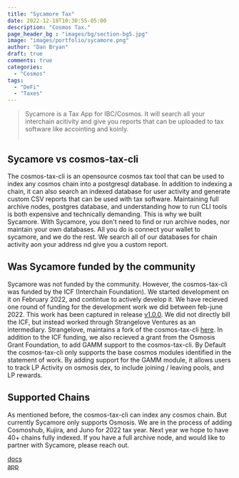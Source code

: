 ```yaml
---
title: "Sycamore Tax"
date: 2022-12-18T10:30:55-05:00
description: "Cosmos Tax."
page_header_bg : "images/bg/section-bg5.jpg"
image: "images/portfolio/sycamore.png"
author: "Dan Bryan"
draft: true
comments: true
categories: 
  - "Cosmos"
tags:
  - "DeFi"
  - "Taxes"
---
```



>Sycamore is a Tax App for IBC/Cosmos. It will search all your interchain acitivity and give you reports that can be uploaded to tax software like accointing and koinly.<br><br> 

## Sycamore vs cosmos-tax-cli
The cosmos-tax-cli is an opensource cosmos tax tool that can be used to index any cosmos chain into a postgresql database.  In addition to indexing a chain, it can also search an indexed database for user activity and generate custom CSV reports that can be used with tax software.  Maintaining full archive nodes, postgres database, and understanding how to run CLI tools is both expensive and technically demanding.  This is why we built Sycamore. With Sycamore, you don't need to find or run archive nodes, nor maintain your own databases.  All you do is connect your wallet to sycamore, and we do the rest.  We search all of our databases for chain activity aon your address nd give you a custom report.

## Was Sycamore funded by the community
Sycamore was not funded by the community.  However, the cosmos-tax-cli was funded by the ICF (Interchain Foundation).  We started development on it on February 2022, and contintue to actively develop it.  We have recieved one round of funding for the development work we did between feb-june 2022. This work has been captured in release [v1.0.0](https://github.com/DefiantLabs/cosmos-tax-cli/releases/tag/v1.0.0). We did not directly bill the ICF, but instead worked through Strangelove Ventures as an intermediary.  Strangelove, maintains a fork of the cosmos-tax-cli [here](https://github.com/strangelove-ventures/cosmos-tax-cli). In addition to the ICF funding, we also recieved a grant from the Osmosis Grant Foundation, to add GAMM support to the cosmos-tax-cli.  By Default the cosmos-tax-cli only supports the base cosmos modules identified in the statement of work. By adding support for the GAMM module, it allows users to track LP Activity on osmosis dex, to include joining / leaving pools, and LP rewards.  

## Supported Chains
As mentioned before, the cosmos-tax-cli can index any cosmos chain.  But currently Sycamore only supports Osmosis. We are in the process of adding Cosmoshub, Kujira, and Juno for 2022 tax year. Next year we hope to have 40+ chains fully indexed. If you have a full archive node, and would like to partner with Sycamore, please reach out.

[docs](https://docs.defiantlabs.net/products/sycamore/)  
[app](http://app.sycamore.tax/)

